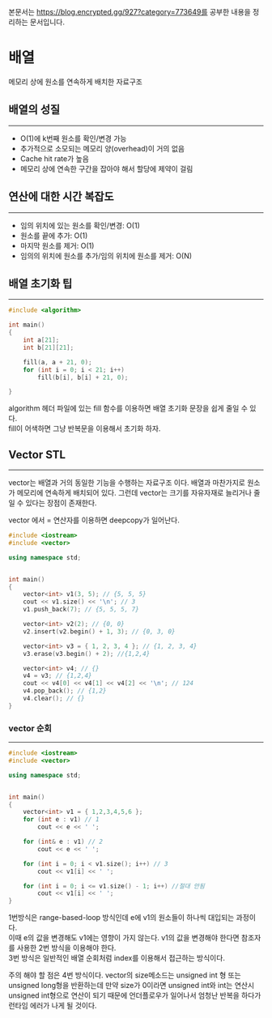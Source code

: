 본문서는 https://blog.encrypted.gg/927?category=773649를 공부한 내용을 정리하는 문서입니다.

# 배열

메모리 상에 원소를 연속하게 배치한 자료구조

## 배열의 성질

---

- O(1)에 k번째 원소를 확인/변경 가능
- 추가적으로 소모되는 메모리 양(overhead)이 거의 없음
- Cache hit rate가 높음
- 메모리 상에 연속한 구간을 잡아야 해서 할당에 제약이 걸림

## 연산에 대한 시간 복잡도

---

- 임의 위치에 있는 원소를 확인/변경: O(1)
- 원소를 끝에 추가: O(1)
- 마지막 원소를 제거: O(1)
- 임의의 위치에 원소를 추가/임의 위치에 원소를 제거: O(N)

## 배열 초기화 팁

---

```c++
#include <algorithm>

int main()
{
	int a[21];
	int b[21][21];

	fill(a, a + 21, 0);
	for (int i = 0; i < 21; i++)
		fill(b[i], b[i] + 21, 0);

}
```

algorithm 헤더 파일에 있는 fill 함수를 이용하면 배열 초기화 문장을 쉽게 줄일 수 있다.  
fill이 어색하면 그냥 반복문을 이용해서 초기화 하자.

## Vector STL

---

vector는 배열과 거의 동일한 기능을 수행하는 자료구조 이다. 배열과 마찬가지로 원소가 메모리에 연속하게 배치되어 있다. 그런데 vector는 크기를 자유자재로 늘리거나 줄일 수 있다는 장점이 존재한다.

vector 에서 = 연산자를 이용하면 deepcopy가 일어난다.

```c++
#include <iostream>
#include <vector>

using namespace std;


int main()
{
	vector<int> v1(3, 5); // {5, 5, 5}
	cout << v1.size() << '\n'; // 3
	v1.push_back(7); // {5, 5, 5, 7}

	vector<int> v2(2); // {0, 0}
	v2.insert(v2.begin() + 1, 3); // {0, 3, 0}

	vector<int> v3 = { 1, 2, 3, 4 }; // {1, 2, 3, 4}
	v3.erase(v3.begin() + 2); //{1,2,4}

	vector<int> v4; // {}
	v4 = v3; // {1,2,4}
	cout << v4[0] << v4[1] << v4[2] << '\n'; // 124
	v4.pop_back(); // {1,2}
	v4.clear(); // {}
}
```

### vector 순회

---

```c++
#include <iostream>
#include <vector>

using namespace std;


int main()
{
	vector<int> v1 = { 1,2,3,4,5,6 };
	for (int e : v1) // 1
		cout << e << ' ';

	for (int& e : v1) // 2
		cout << e << ' ';

	for (int i = 0; i < v1.size(); i++) // 3
		cout << v1[i] << ' ';

	for (int i = 0; i <= v1.size() - 1; i++) //절대 안됨
		cout << v1[i] << ' ';
}

```

1번방식은 range-based-loop 방식인데 e에 v1의 원소들이 하나씩 대입되는 과정이다.  
이때 e의 값을 변경해도 v1에는 영향이 가지 않는다. v1의 값을 변경해야 한다면 참조자를 사용한 2번 방식을 이용해야 한다.  
3번 방식은 일반적인 배열 순회처럼 index를 이용해서 접근하는 방식이다.

주의 해야 할 점은 4번 방식이다. vector의 size메소드는 unsigned int 형 또는 unsigned long형을 반환하는데 만약 size가 0이라면 unsigned int와 int는 연산시 unsigned int형으로 연산이 되기 때문에 언더플로우가 일어나서 엄청난 반복을 하다가 런타임 에러가 나게 될 것이다.
